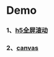 # Demo
### 1、[h5全屏滚动](https://houhoz.github.io/demos/h5全屏滚动/dist)
### 2、[canvas](https://houhoz.github.io/demos/canvas学习)
